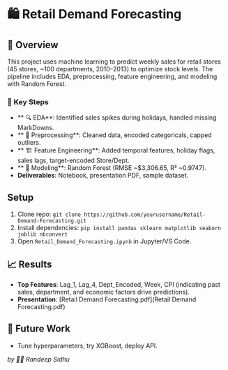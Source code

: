 # 🛍️ Retail Demand Forecasting
## 📌 Overview
This project uses machine learning to predict weekly sales for retail stores (45 stores, ~100 departments, 2010–2013) to optimize stock levels. The pipeline includes EDA, preprocessing, feature engineering, and modeling with Random Forest.

### 🧠 Key Steps
- ** 🔍 EDA**: Identified sales spikes during holidays, handled missing MarkDowns.
- ** 🧹 Preprocessing**: Cleaned data, encoded categoricals, capped outliers.
- ** 🏗️ Feature Engineering**: Added temporal features, holiday flags, sales lags, target-encoded Store/Dept.
- ** 🤖 Modeling**: Random Forest (RMSE ~$3,306.65, R² ~0.9747).
- **Deliverables**: Notebook, presentation PDF, sample dataset.

## Setup
1. Clone repo: `git clone https://github.com/yourusername/Retail-Demand-Forecasting.git`
2. Install dependencies: `pip install pandas sklearn matplotlib seaborn joblib nbconvert`
3. Open `Retail_Demand_Forecasting.ipynb` in Jupyter/VS Code.

## 📈 Results
- **Top Features**: Lag_1, Lag_4, Dept_Encoded, Week, CPI (indicating past sales, department, and economic factors drive predictions).
- **Presentation**: [Retail Demand Forecasting.pdf](Retail Demand Forecasting.pdf)



## 🚀 Future Work
- Tune hyperparameters, try XGBoost, deploy API.

*by 👨‍💻 Randeep Sidhu*
